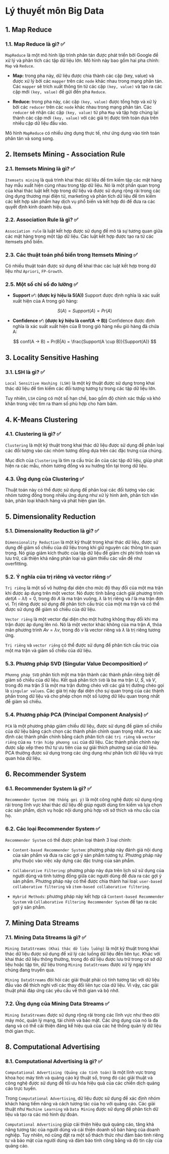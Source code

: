 # **Lý thuyết môn Big Data**
## **1. Map Reduce**
### **1.1. Map Reduce là gì?** ✅
`MapReduce` là một mô hình lập trình phân tán được phát triển bởi Google để xử lý và phân tích các tập dữ liệu lớn. Mô hình này bao gồm hai pha chính: `Map` và `Reduce`.

* **Map:** trong pha này, dữ liệu được chia thành các cặp (key, value) và được xử lý bởi các `mapper` trên các `node` khác nhau trong mạng phân tán. Các `mapper` sẽ trích xuất thông tin từ các cặp `(key, value)` và tạo ra các cặp mới `(key, value)` để gửi đến pha `Reduce`.

* **Reduce:** trong pha này, các cặp `(key, value)` được tổng hợp và xử lý bởi các `reducer` trên các `node` khác nhau trong mạng phân tán. Các `reducer` sẽ nhận các cặp `(key, value)` từ pha `Map` và tập hợp chúng lại thành các cặp mới `(key, value)` với các giá trị được tính toán dựa trên nhiều cặp dữ liệu đầu vào.

Mô hình `MapReduce` có nhiều ứng dụng thực tế, như ứng dụng vào tính toán phân tán và song song.

## **2. Itemsets Mining - Association Rule**
### **2.1. Itemsets Mining là gì?** ✅
`Itemsets mining` là quá trình khai thác dữ liệu để tìm kiếm tập các mặt hàng hay mẫu xuất hiện cùng nhau trong tập dữ liệu. Nó là một phần quan trọng của khai thác luật kết hợp trong dữ liệu và được sử dụng rộng rãi trong các ứng dụng thương mại điện tử, marketing và phân tích dữ liệu để tìm kiếm các kết hợp sản phẩm hay dịch vụ phổ biến và kết hợp đó để đưa ra các quyết định kinh doanh hiệu quả.

### **2.2. Association Rule là gì?** ✅
`Association rule` là luật kết hợp được sử dụng để mô tả sự tương quan giữa các mặt hàng trong một tập dữ liệu. Các luật kết hợp được tạo ra từ các itemsets phổ biến.

### **2.3. Các thuật toán phổ biến trong Itemsets Mining** ✅
Có nhiều thuật toán được sử dụng để khai thác các luật kết hợp trong dữ liệu như `Apriori`, `FP-Growth`.

### **2.5. Một số chỉ số đo lường** ✅

* **Support ✅: (được ký hiệu là S(A))** Support được định nghĩa là xác suất xuất hiện của A trong giỏ hàng:

$$ S(A) = Support(A) = Pr(A) $$

* **Confidence ✅: (được ký hiệu là conf(A → B))** Confidence được định nghĩa là xác suất xuất hiện của B trong giỏ hàng nếu giỏ hàng đã chứa A:

$$ conf(A → B) = Pr(B|A) = \frac{Support(A \cup B)}{Support(A)} $$

## **3. Locality Sensitive Hashing**
### **3.1. LSH là gì?** ✅
`Local Sensitive Hashing (LSH)` là một kỹ thuật được sử dụng trong khai thác dữ liệu để tìm kiếm các đối tượng tương tự trong các tập dữ liệu lớn.

Tuy nhiên, `LSH` cũng có một số hạn chế, bao gồm độ chính xác thấp và khó khăn trong việc tìm ra tham số phù hợp cho hàm băm.

## **4. K-Means Clustering**
### **4.1. Clustering là gì?** ✅
`Clustering` là một kỹ thuật trong khai thác dữ liệu được sử dụng để phân loại các đối tượng vào các nhóm tương đồng dựa trên các đặc trưng của chúng. 

Mục đích của `Clustering` là tìm ra cấu trúc ẩn của các tập dữ liệu, giúp phát hiện ra các mẫu, nhóm tương đồng và xu hướng tồn tại trong dữ liệu.

### **4.3. Ứng dụng của Clustering** ✅
Thuật toán này có thể được sử dụng để phân loại các đối tượng vào các nhóm tương đồng trong nhiều ứng dụng như xử lý hình ảnh, phân tích văn bản, phân loại khách hàng và phát hiện gian lận.

## **5. Dimensionality Reduction**
### **5.1. Dimensionality Reduction là gì?** ✅
`Dimensionality Reduction` là một kỹ thuật trong khai thác dữ liệu, được sử dụng để giảm số chiều của dữ liệu trong khi giữ nguyên các thông tin quan trọng. Nó giúp giảm kích thước của tập dữ liệu để giảm chi phí tính toán và lưu trữ, cải thiện khả năng phân loại và giảm thiểu các vấn đề như overfitting.

### **5.2. Ý nghĩa của trị riêng và vector riêng** ✅
`Trị riêng` là một số vô hướng đại diện cho mức độ thay đổi của một ma trận khi được áp dụng trên một vector. Nó được tính bằng cách giải phương trình $det(A-λI) = 0$, trong đó $A$ là ma trận vuông, $λ$ là trị riêng và $I$ là ma trận đơn vị. Trị riêng được sử dụng để phân tích cấu trúc của một ma trận và có thể được sử dụng để giảm số chiều của dữ liệu.

`Vector riêng` là một vector đại diện cho một hướng không thay đổi khi ma trận được áp dụng lên nó. Nó là một vector khác không của ma trận $A$, thỏa mãn phương trình $Av = λv$, trong đó $v$ là vector riêng và $λ$ là trị riêng tương ứng. 

`Trị riêng` và `vector riêng` có thể được sử dụng để phân tích cấu trúc của một ma trận và giảm số chiều của dữ liệu.

### **5.3. Phương pháp SVD (Singular Value Decomposition)** ✅
`Phương pháp SVD` phân tích một ma trận thành các thành phần riêng biệt để giảm số chiều của dữ liệu. Kết quả phân tích `SVD` là ba ma trận $U$, $S$, và $V$, trong đó ma trận $S$ là một ma trận đường chéo với các giá trị đường chéo gọi là `singular values`. Các giá trị này đại diện cho sự quan trọng của các thành phần trong dữ liệu và cho phép chọn một số lượng dữ liệu quan trọng nhất để giảm số chiều.

### **5.4. Phương pháp PCA (Principal Component Analysis)** ✅
`PCA` là một phương pháp giảm chiều dữ liệu, được sử dụng để giảm số chiều của dữ liệu bằng cách chọn các thành phần chính quan trọng nhất. `PCA` xác định các thành phần chính bằng cách phân tích các `trị riêng` và `vector riêng` của `ma trận hiệp phương sai` của dữ liệu. Các thành phần chính này được sắp xếp theo thứ tự ưu tiên của sự giải thích phương sai của dữ liệu. PCA thường được sử dụng trong các ứng dụng như phân tích dữ liệu và trực quan hóa dữ liệu.

## **6. Recommender System**
### **6.1. Recommender System là gì?** ✅
`Recommender System (Hệ thống gợi ý)` là một công nghệ được sử dụng rộng rãi trong lĩnh vực khai thác dữ liệu để giúp người dùng tìm kiếm và lựa chọn các sản phẩm, dịch vụ hoặc nội dung phù hợp với sở thích và nhu cầu của họ.

### **6.2. Các loại Recommender System** ✅
`Recommender System` có thể được phân loại thành 3 loại chính:

- `Content-based Recommender System`: phương pháp này đánh giá nội dung của sản phẩm và đưa ra các gợi ý sản phẩm tương tự. Phương pháp này phụ thuộc vào việc xây dựng các đặc trưng của sản phẩm.

- `Collaborative Filtering`: phương pháp này dựa trên lịch sử sử dụng của người dùng và tính tương đồng giữa các người dùng để đưa ra các gợi ý sản phẩm. Phương pháp này có thể được chia thành hai loại: `user-based collaborative filtering` và `item-based collaborative filtering`.

- `Hybrid Methods`: phương pháp này kết hợp cả `Content-based Recommender System` và `Collaborative Filtering Recommender System` để tạo ra các gợi ý sản phẩm.

## **7. Mining Data Streams**
### **7.1. Mining Data Streams là gì?** ✅
`Mining DataStreams (Khai thác dữ liệu luồng)` là một kỹ thuật trong khai thác dữ liệu được sử dụng để xử lý các luồng dữ liệu đến liên tục. Khác với khai thác dữ liệu thông thường, trong đó dữ liệu được lưu trữ trong cơ sở dữ liệu hoặc tập tin, dữ liệu trong `Mining DataStreams` được xử lý ngay khi chúng đang truyền qua.

`Mining DataStreams` đòi hỏi các giải thuật phải có tính tương tác với dữ liệu đầu vào để thích nghi với các thay đổi liên tục của dữ liệu. Vì vậy, các giải thuật phải đáp ứng các yêu cầu về thời gian và bộ nhớ.

### **7.2. Ứng dụng của Mining Data Streams** ✅
`Mining DataStreams` được sử dụng rộng rãi trong các lĩnh vực như theo dõi máy móc, quản lý mạng, tài chính và bảo mật. Các ứng dụng của nó là đa dạng và có thể cải thiện đáng kể hiệu quả của các hệ thống quản lý dữ liệu thời gian thực.

## **8. Computational Advertising**
### **8.1. Computational Advertising là gì?** ✅
`Computational Advertising (Quảng cáo tính toán)` là một lĩnh vực trong khoa học máy tính và quảng cáo kỹ thuật số, trong đó các giải thuật và công nghệ được sử dụng để tối ưu hóa hiệu quả của các chiến dịch quảng cáo trực tuyến.

Trong `Computational Advertising`, dữ liệu được sử dụng để xác định nhóm khách hàng tiềm năng và cách tương tác của họ với quảng cáo. Các giải thuật như `Machine Learning` và `Data Mining` được sử dụng để phân tích dữ liệu và tạo ra các mô hình dự đoán.

`Computational Advertising` giúp cải thiện hiệu quả quảng cáo, tăng khả năng tương tác của người dùng và cải thiện doanh số bán hàng của doanh nghiệp. Tuy nhiên, nó cũng đặt ra một số thách thức như đảm bảo tính riêng tư và bảo mật của người dùng và đảm bảo tính công bằng và độ tin cậy của quảng cáo.

